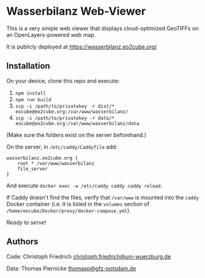 # Wasserbilanz Web-Viewer

This is a very simple web viewer that displays cloud-optimized GeoTIFFs on an OpenLayers-powered web map.

It is publicly deployed at https://wasserbilanz.eo2cube.org/


## Installation

On your device, clone this repo and execute:

1. `npm install`
2. `npm run build`
3. `scp -i /path/to/privatekey -r dist/* eocube@eo2cube.org:/var/www/wasserbilanz/`
4. `scp -i /path/to/privatekey -r data/* eocube@eo2cube.org:/var/www/wasserbilanz/data`

(Make sure the folders exist on the server beforehand.)

On the server, in `/etc/caddy/Caddyfile` add:

```
wasserbilanz.eo2cube.org {
    root * /var/www/wasserbilanz
    file_server
}
```

And execute `docker exec -w /etc/caddy caddy caddy reload`.

If Caddy doesn't find the files, verify that `/var/www` is mounted into the `caddy` Docker container (i.e. it is listed in the `volumes` section of `/home/eocube/Docker/proxy/docker-compose.yml`).

*Ready to serve!*


## Authors

Code: Christoph Friedrich <christoph.friedrich@uni-wuerzburg.de>

Data: Thomas Piernicke <thomasp@gfz-potsdam.de>
